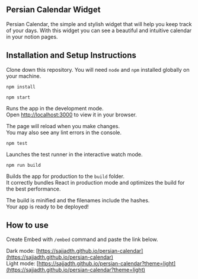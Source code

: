 ## Persian Calendar Widget

Persian Calendar, the simple and stylish widget that will help you keep track of your days. With this widget you can see a beautiful and intuitive calendar in your notion pages.

## Installation and Setup Instructions

Clone down this repository. You will need `node` and `npm` installed globally on your machine.  

```
npm install
```  
```
npm start
```
Runs the app in the development mode.\
Open [http://localhost:3000](http://localhost:3000) to view it in your browser.

The page will reload when you make changes.\
You may also see any lint errors in the console.

```
npm test
```

Launches the test runner in the interactive watch mode.

```
npm run build
```

Builds the app for production to the `build` folder.\
It correctly bundles React in production mode and optimizes the build for the best performance.

The build is minified and the filenames include the hashes.\
Your app is ready to be deployed!

## How to use
Create Embed with `/embed` command and paste the link below.

Dark mode: [https://sajjadth.github.io/persian-calendar](https://sajjadth.github.io/persian-calendar) \
Light mode: [https://sajjadth.github.io/persian-calendar?theme=light](https://sajjadth.github.io/persian-calendar?theme=light)

